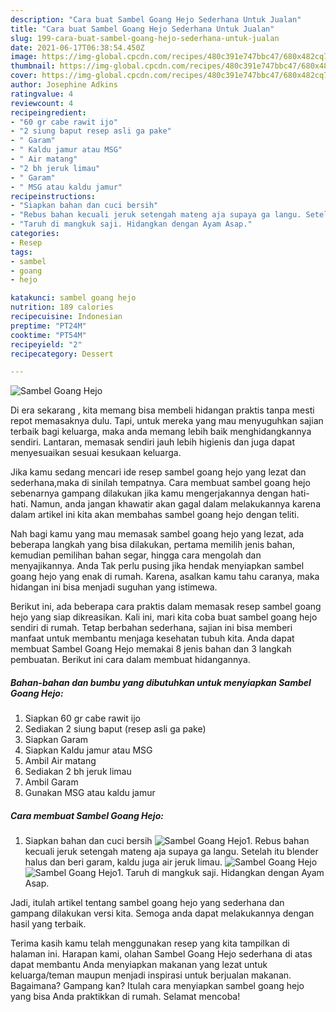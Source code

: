 ```yaml
---
description: "Cara buat Sambel Goang Hejo Sederhana Untuk Jualan"
title: "Cara buat Sambel Goang Hejo Sederhana Untuk Jualan"
slug: 199-cara-buat-sambel-goang-hejo-sederhana-untuk-jualan
date: 2021-06-17T06:38:54.450Z
image: https://img-global.cpcdn.com/recipes/480c391e747bbc47/680x482cq70/sambel-goang-hejo-foto-resep-utama.jpg
thumbnail: https://img-global.cpcdn.com/recipes/480c391e747bbc47/680x482cq70/sambel-goang-hejo-foto-resep-utama.jpg
cover: https://img-global.cpcdn.com/recipes/480c391e747bbc47/680x482cq70/sambel-goang-hejo-foto-resep-utama.jpg
author: Josephine Adkins
ratingvalue: 4
reviewcount: 4
recipeingredient:
- "60 gr cabe rawit ijo"
- "2 siung baput resep asli ga pake"
- " Garam"
- " Kaldu jamur atau MSG"
- " Air matang"
- "2 bh jeruk limau"
- " Garam"
- " MSG atau kaldu jamur"
recipeinstructions:
- "Siapkan bahan dan cuci bersih"
- "Rebus bahan kecuali jeruk setengah mateng aja supaya ga langu. Setelah itu blender halus dan beri garam, kaldu juga air jeruk limau."
- "Taruh di mangkuk saji. Hidangkan dengan Ayam Asap."
categories:
- Resep
tags:
- sambel
- goang
- hejo

katakunci: sambel goang hejo 
nutrition: 189 calories
recipecuisine: Indonesian
preptime: "PT24M"
cooktime: "PT54M"
recipeyield: "2"
recipecategory: Dessert

---
```



![Sambel Goang Hejo](https://img-global.cpcdn.com/recipes/480c391e747bbc47/680x482cq70/sambel-goang-hejo-foto-resep-utama.jpg)

Di era  sekarang , kita memang bisa membeli hidangan praktis tanpa mesti repot memasaknya dulu. Tapi, untuk mereka yang mau menyuguhkan sajian terbaik bagi keluarga, maka anda memang lebih baik menghidangkannya sendiri. Lantaran, memasak sendiri jauh lebih higienis dan juga dapat menyesuaikan sesuai kesukaan keluarga.

Jika kamu sedang mencari ide resep sambel goang hejo yang lezat dan sederhana,maka di sinilah tempatnya. Cara membuat sambel goang hejo  sebenarnya gampang dilakukan jika kamu mengerjakannya dengan hati-hati. Namun, anda jangan khawatir akan gagal dalam melakukannya 
karena dalam artikel ini kita akan membahas sambel goang hejo dengan teliti.  



Nah bagi kamu yang mau memasak sambel goang hejo yang lezat, ada beberapa langkah yang bisa dilakukan, pertama memilih jenis bahan, kemudian pemilihan bahan segar, hingga cara mengolah dan menyajikannya. Anda Tak perlu pusing jika hendak menyiapkan sambel goang hejo yang enak di rumah. Karena, asalkan kamu  tahu caranya, maka hidangan ini bisa menjadi suguhan yang istimewa.

Berikut ini, ada beberapa cara praktis  dalam memasak resep sambel goang hejo yang siap dikreasikan. Kali ini, mari kita coba buat sambel goang hejo sendiri di rumah. Tetap berbahan sederhana, sajian ini bisa memberi manfaat untuk membantu menjaga kesehatan tubuh kita. Anda dapat membuat Sambel Goang Hejo memakai 8 jenis bahan dan 3 langkah pembuatan. Berikut ini cara dalam membuat hidangannya.

<!--inarticleads1-->

##### Bahan-bahan dan bumbu yang dibutuhkan untuk menyiapkan Sambel Goang Hejo:

1. Siapkan 60 gr cabe rawit ijo
1. Sediakan 2 siung baput (resep asli ga pake)
1. Siapkan  Garam
1. Siapkan  Kaldu jamur atau MSG
1. Ambil  Air matang
1. Sediakan 2 bh jeruk limau
1. Ambil  Garam
1. Gunakan  MSG atau kaldu jamur




<!--inarticleads2-->

##### Cara membuat Sambel Goang Hejo:

1. Siapkan bahan dan cuci bersih
<img src="https://img-global.cpcdn.com/steps/9b903b678db53414/160x128cq70/sambel-goang-hejo-langkah-memasak-1-foto.jpg" alt="Sambel Goang Hejo">1. Rebus bahan kecuali jeruk setengah mateng aja supaya ga langu. Setelah itu blender halus dan beri garam, kaldu juga air jeruk limau.
<img src="https://img-global.cpcdn.com/steps/0e4f96d02967d81f/160x128cq70/sambel-goang-hejo-langkah-memasak-2-foto.jpg" alt="Sambel Goang Hejo"><img src="https://img-global.cpcdn.com/steps/cc2dd8ea1d6dca97/160x128cq70/sambel-goang-hejo-langkah-memasak-2-foto.jpg" alt="Sambel Goang Hejo">1. Taruh di mangkuk saji. Hidangkan dengan Ayam Asap.




Jadi, itulah artikel tentang  sambel goang hejo  yang sederhana dan gampang dilakukan versi kita. Semoga anda dapat melakukannya dengan hasil yang terbaik. 

Terima kasih kamu telah menggunakan resep yang kita tampilkan di halaman ini. Harapan kami, olahan  Sambel Goang Hejo sederhana di atas dapat membantu Anda menyiapkan makanan yang lezat untuk keluarga/teman maupun menjadi inspirasi untuk berjualan makanan. Bagaimana? Gampang kan? Itulah cara menyiapkan sambel goang hejo yang bisa Anda praktikkan di rumah. Selamat mencoba!

